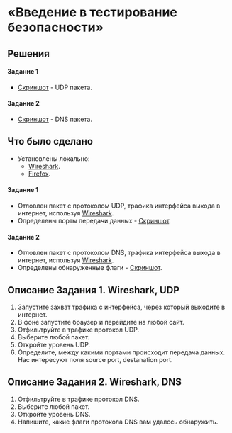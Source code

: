 # «Введение в тестирование безопасности»

## Решения
#### Задание 1
* <a href="https://drive.google.com/file/d/1V4euEXu7AWu6ivVopTUS4_0s0UgEAFVe/view">Скриншот</a> - UDP пакета.

  
#### Задание 2
* <a href="https://drive.google.com/file/d/1HLa30-KHfvMnH_48kwUifrn7IN3aRGhH/view">Скриншот</a> - DNS пакета.

  
## Что было сделано
* Установлены локально:
  * [Wireshark](https://www.wireshark.org/download.html).
  * [Firefox](https://www.mozilla.org/ru/firefox/new/).
#### Задание 1
* Отловлен пакет с протоколом UDP, трафика интерфейса выхода в интернет, используя [Wireshark](https://www.wireshark.org/download.html).
* Определены порты передачи данных - <a href="https://drive.google.com/file/d/1V4euEXu7AWu6ivVopTUS4_0s0UgEAFVe/view">Скриншот</a>.


#### Задание 2
* Отловлен пакет с протоколом DNS, трафика интерфейса выхода в интернет, используя [Wireshark](https://www.wireshark.org/download.html).
* Определены обнаруженные флаги - <a href="https://drive.google.com/file/d/1HLa30-KHfvMnH_48kwUifrn7IN3aRGhH/view">Скриншот</a>.

## Описание Задания 1. Wireshark, UDP

1. Запустите захват трафика с интерфейса, через который выходите в интернет.
2. В фоне запустите браузер и перейдите на любой сайт.
3. Отфильтруйте в трафике протокол UDP.
4. Выберите любой пакет.
5. Откройте уровень UDP.
6. Определите, между какими портами происходит передача данных. Нас интересуют поля sourсe port, destanation port.


## Описание Задания 2. Wireshark, DNS

1. Отфильтруйте в трафике протокол DNS.
2. Выберите любой пакет.
3. Откройте уровень DNS.
4. Напишите, какие флаги протокола DNS вам удалось обнаружить.
